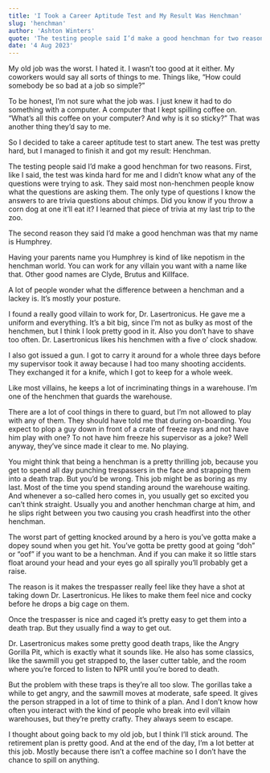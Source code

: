 ```yaml
---
title: 'I Took a Career Aptitude Test and My Result Was Henchman'
slug: 'henchman'
author: 'Ashton Winters'
quote: 'The testing people said I’d make a good henchman for two reasons. First, like I said, the test was kinda hard for me and I didn’t know what any of the questions were trying to ask. They said most non-henchmen people know what the questions are asking them.'
date: '4 Aug 2023'
---
```


My old job was the worst. I hated it. I wasn’t too good at it either. My coworkers would say all sorts of things to me. Things like, “How could somebody be so bad at a job so simple?”

To be honest, I’m not sure what the job was. I just knew it had to do something with a computer. A computer that I kept spilling coffee on. “What’s all this coffee on your computer? And why is it so sticky?” That was another thing they’d say to me.

So I decided to take a career aptitude test to start anew. The test was pretty hard, but I managed to finish it and got my result: Henchman.

The testing people said I’d make a good henchman for two reasons. First, like I said, the test was kinda hard for me and I didn’t know what any of the questions were trying to ask. They said most non-henchmen people know what the questions are asking them. The only type of questions I know the answers to are trivia questions about chimps. Did you know if you throw a corn dog at one it’ll eat it? I learned that piece of trivia at my last trip to the zoo.

The second reason they said I’d make a good henchman was that my name is Humphrey.

Having your parents name you Humphrey is kind of like nepotism in the henchman world. You can work for any villain you want with a name like that. Other good names are Clyde, Brutus and Killface.

A lot of people wonder what the difference between a henchman and a lackey is. It’s mostly your posture.

I found a really good villain to work for, Dr. Lasertronicus. He gave me a uniform and everything. It’s a bit big, since I’m not as bulky as most of the henchmen, but I think I look pretty good in it. Also you don’t have to shave too often. Dr. Lasertronicus likes his henchmen with a five o’ clock shadow.

I also got issued a gun. I got to carry it around for a whole three days before my supervisor took it away because I had too many shooting accidents. They exchanged it for a knife, which I got to keep for a whole week.

Like most villains, he keeps a lot of incriminating things in a warehouse. I’m one of the henchmen that guards the warehouse.

There are a lot of cool things in there to guard, but I’m not allowed to play with any of them. They should have told me that during on-boarding. You expect to plop a guy down in front of a crate of freeze rays and not have him play with one? To not have him freeze his supervisor as a joke? Well anyway, they’ve since made it clear to me. No playing.

You might think that being a henchman is a pretty thrilling job, because you get to spend all day punching trespassers in the face and strapping them into a death trap. But you’d be wrong. This job might be as boring as my last. Most of the time you spend standing around the warehouse waiting. And whenever a so-called hero comes in, you usually get so excited you can’t think straight. Usually you and another henchman charge at him, and he slips right between you two causing you crash headfirst into the other henchman.

The worst part of getting knocked around by a hero is you’ve gotta make a dopey sound when you get hit. You’ve gotta be pretty good at going “doh” or “oof” if you want to be a henchman. And if you can make it so little stars float around your head and your eyes go all spirally you’ll probably get a raise.

The reason is it makes the trespasser really feel like they have a shot at taking down Dr. Lasertronicus. He likes to make them feel nice and cocky before he drops a big cage on them.

Once the trespasser is nice and caged it’s pretty easy to get them into a death trap. But they usually find a way to get out.

Dr. Lasertronicus makes some pretty good death traps, like the Angry Gorilla Pit, which is exactly what it sounds like. He also has some classics, like the sawmill you get strapped to, the laser cutter table, and the room where you’re forced to listen to NPR until you’re bored to death.

But the problem with these traps is they’re all too slow. The gorillas take a while to get angry, and the sawmill moves at moderate, safe speed. It gives the person strapped in a lot of time to think of a plan. And I don’t know how often you interact with the kind of people who break into evil villain warehouses, but they’re pretty crafty. They always seem to escape.

I thought about going back to my old job, but I think I’ll stick around. The retirement plan is pretty good. And at the end of the day, I’m a lot better at this job. Mostly because there isn’t a coffee machine so I don’t have the chance to spill on anything.
